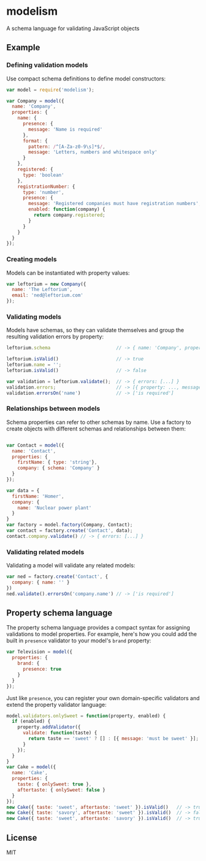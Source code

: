 # modelism

A schema language for validating JavaScript objects

## Example

### Defining validation models

Use compact schema definitions to define model constructors:

```JavaScript
var model = require('modelism');

var Company = model({
  name: 'Company',
  properties: {
    name: {
      presence: {
        message: 'Name is required'
      },
      format: {
        pattern: /^[A-Za-z0-9\s]*$/,
        message: 'Letters, numbers and whitespace only'
      }
    },
    registered: {
      type: 'boolean'
    },
    registrationNumber: {
      type: 'number',
      presence: {
        message: 'Registered companies must have registration numbers',
        enabled: function(company) {
          return company.registered;
        }
      }
    }
  }
});
```

### Creating models

Models can be instantiated with property values:

```JavaScript
var leftorium = new Company({
  name: 'The Leftorium',
  email: 'ned@leftorium.com'
});
```

### Validating models

Models have schemas, so they can validate themselves and group the resulting
validation errors by property:

```JavaScript
leftorium.schema                        // -> { name: 'Company', properties: [...] }

leftorium.isValid()                     // -> true
leftorium.name = '';
leftorium.isValid()                     // -> false

var validation = leftorium.validate();  // -> { errors: [...] }
validation.errors;                      // -> [{ property: ..., message: ... }, ...]
validation.errorsOn('name')             // -> ['is required']
```

### Relationships between models

Schema properties can refer to other schemas by name. Use a factory to create
objects with different schemas and relationships between them:

```JavaScript

var Contact = model({
  name: 'Contact',
  properties: {
    firstName: { type: 'string'},
    company: { schema: 'Company' }
  }
});

var data = {
  firstName: 'Homer',
  company: {
    name: 'Nuclear power plant'
  }
}
var factory = model.factory(Company, Contact);
var contact = factory.create('Contact', data);
contact.company.validate() // -> { errors: [...] }
```

### Validating related models

Validating a model will validate any related models:

```JavaScript
var ned = factory.create('Contact', {
  company: { name: '' }
})
ned.validate().errorsOn('company.name') // -> ['is required']
```

## Property schema language

The property schema language provides a compact syntax for assigning validations 
to model properties. For example, here's how you could add the built in
`presence` validator to your model's `brand` property:

```JavaScript
var Television = model({
  properties: {
    brand: {
      presence: true
    }
  }
});
```

Just like `presence`, you can register your own domain-specific validators and
extend the property validator language:

``` JavaScript
model.validators.onlySweet = function(property, enabled) {
  if (enabled) {
    property.addValidator({
      validate: function(taste) {
        return taste == 'sweet' ? [] : [{ message: 'must be sweet' }];
      }
    });
  }
}
var Cake = model({
  name: 'Cake',
  properties: {
    taste: { onlySweet: true },
    aftertaste: { onlySweet: false }
  }
});
new Cake({ taste: 'sweet', aftertaste: 'sweet' }).isValid()   // -> true
new Cake({ taste: 'savory', aftertaste: 'sweet' }).isValid()  // -> false
new Cake({ taste: 'sweet', aftertaste: 'savory' }).isValid()  // -> true
```

## License

MIT
